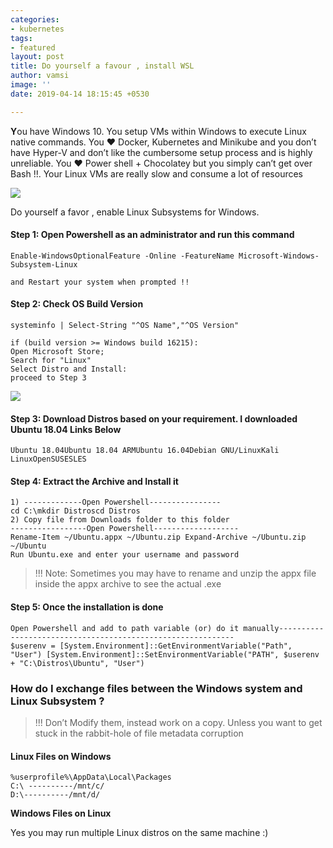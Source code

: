 ```yaml
---
categories:
- kubernetes
tags:
- featured
layout: post
title: Do yourself a favour , install WSL
author: vamsi
image: ''
date: 2019-04-14 18:15:45 +0530

---
```

**Y**ou have Windows 10. You setup VMs within Windows to execute Linux native commands. You ❤ Docker, Kubernetes and Minikube and you don’t have Hyper-V and don’t like the cumbersome setup process and is highly unreliable. You ❤ Power shell + Chocolatey but you simply can’t get over Bash !!. Your Linux VMs are really slow and consume a lot of resources

![](https://cdn-images-1.medium.com/max/2600/0*kCNAv6hizyb5bO2d)

Do yourself a favor , enable Linux Subsystems for Windows.

#### **Step 1:** Open Powershell as an administrator and run this command

    Enable-WindowsOptionalFeature -Online -FeatureName Microsoft-Windows-Subsystem-Linux

    and Restart your system when prompted !!

#### **Step 2:** Check OS Build Version

    systeminfo | Select-String "^OS Name","^OS Version"

    if (build version >= Windows build 16215):
    Open Microsoft Store;
    Search for "Linux"
    Select Distro and Install:
    proceed to Step 3

![](https://cdn-images-1.medium.com/max/1000/1*J3s3CsXdCK7gUiGngjKvNw.png)

#### **Step 3:** Download Distros based on your requirement. I downloaded Ubuntu 18.04 Links Below

    Ubuntu 18.04Ubuntu 18.04 ARMUbuntu 16.04Debian GNU/LinuxKali LinuxOpenSUSESLES

#### **Step 4:** Extract the Archive and Install it

    1) -------------Open Powershell----------------
    cd C:\mkdir Distroscd Distros
    2) Copy file from Downloads folder to this folder
    -----------------Open Powershell-------------------
    Rename-Item ~/Ubuntu.appx ~/Ubuntu.zip Expand-Archive ~/Ubuntu.zip ~/Ubuntu
    Run Ubuntu.exe and enter your username and password 

> !!! Note: Sometimes you may have to rename and unzip the appx file inside the appx archive to see the actual .exe

#### **Step 5**: Once the installation is done

    Open Powershell and add to path variable (or) do it manually------------------------------------------------------------
    $userenv = [System.Environment]::GetEnvironmentVariable("Path", "User") [System.Environment]::SetEnvironmentVariable("PATH", $userenv + "C:\Distros\Ubuntu", "User")

### **How do I exchange files between the Windows system and Linux Subsystem ?**

> !!! Don’t Modify them, instead work on a copy. Unless you want to get stuck in the rabbit-hole of file metadata corruption

#### Linux Files on Windows

    %userprofile%\AppData\Local\Packages
    C:\ ----------/mnt/c/
    D:\----------/mnt/d/

**Windows Files on Linux**

Yes you may run multiple Linux distros on the same machine :)